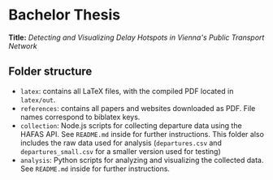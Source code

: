 # Bachelor Thesis

**Title:** _Detecting and Visualizing Delay Hotspots in Vienna's Public Transport Network_

## Folder structure

- `latex`: contains all LaTeX files, with the compiled PDF located in `latex/out`.
- `references`: contains all papers and websites downloaded as PDF. File names correspond to biblatex keys.
- `collection`: Node.js scripts for collecting departure data using the HAFAS API. See `README.md` inside for further instructions. This folder also includes the raw data used for analysis (`departures.csv` and `departures_small.csv` for a smaller version used for testing)
- `analysis`: Python scripts for analyzing and visualizing the collected data. See `README.md` inside for further instructions.
